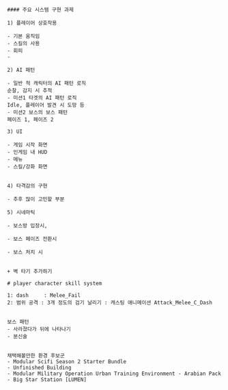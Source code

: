     #### 주요 시스템 구현 과제

    1) 플레이어 상호작용

    - 기본 움직임
    - 스킬의 사용
    - 회피
    - 

    2) AI 패턴

    - 일반 적 캐릭터의 AI 패턴 로직
    순찰, 감지 시 추적
    - 미션1 타겟의 AI 패턴 로직
    Idle, 플레이어 발견 시 도망 등
    - 미션2 보스의 보스 패턴
    페이즈 1, 페이즈 2

    3) UI

    - 게임 시작 화면
    - 인게임 내 HUD
    - 메뉴
    - 스킬/강화 화면


    4) 타격감의 구현

    - 추후 많이 고민할 부분

    5) 시네마틱

    - 보스방 입장시,

    - 보스 페이즈 전환시

    - 보스 처치 시


    + 벽 타기 추가하기

    # player character skill system

    1: dash     : Melee_Fail
    2: 범위 공격 : 3개 정도의 검기 날리기 : 캐스팅 애니메이션 Attack_Melee_C_Dash


    보스 패턴
    - 사라졌다가 뒤에 나타나기
    - 분신술


    채택해볼만한 환경 후보군
    - Modular Scifi Season 2 Starter Bundle
    - Unfinished Building
    - Modular Military Operation Urban Training Environment - Arabian Pack
    - Big Star Station [LUMEN]